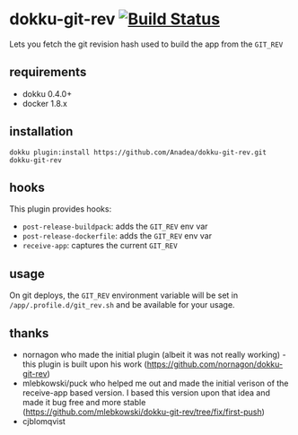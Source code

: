 # dokku-git-rev [![Build Status](https://img.shields.io/travis/cjblomqvist/dokku-git-rev.svg?branch=master "Build Status")](https://travis-ci.org/cjblomqvist/dokku-git-rev)

Lets you fetch the git revision hash used to build the app from the `GIT_REV`

## requirements

- dokku 0.4.0+
- docker 1.8.x

## installation

```shell
dokku plugin:install https://github.com/Anadea/dokku-git-rev.git dokku-git-rev
```

## hooks

This plugin provides hooks:

* `post-release-buildpack`: adds the `GIT_REV` env var
* `post-release-dockerfile`: adds the `GIT_REV` env var
* `receive-app`: captures the current `GIT_REV`

## usage

On git deploys, the `GIT_REV` environment variable will be set in `/app/.profile.d/git_rev.sh` and be available for your usage.

## thanks

- nornagon who made the initial plugin (albeit it was not really working) - this plugin is built upon his work (https://github.com/nornagon/dokku-git-rev)
- mlebkowski/puck who helped me out and made the initial verison of the receive-app based version. I based this version upon that idea and made it bug free and more stable (https://github.com/mlebkowski/dokku-git-rev/tree/fix/first-push)
- cjblomqvist
